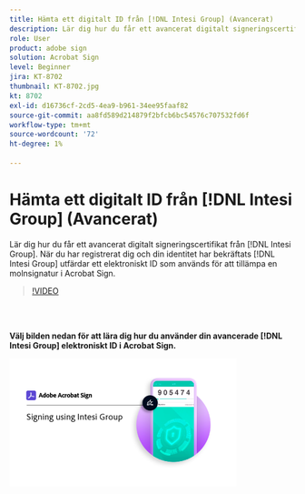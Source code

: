 ```yaml
---
title: Hämta ett digitalt ID från [!DNL Intesi Group] (Avancerat)
description: Lär dig hur du får ett avancerat digitalt signeringscertifikat från [!DNL Intesi Group]
role: User
product: adobe sign
solution: Acrobat Sign
level: Beginner
jira: KT-8702
thumbnail: KT-8702.jpg
kt: 8702
exl-id: d16736cf-2cd5-4ea9-b961-34ee95faaf82
source-git-commit: aa8fd589d214879f2bfcb6bc54576c707532fd6f
workflow-type: tm+mt
source-wordcount: '72'
ht-degree: 1%

---
```


# Hämta ett digitalt ID från [!DNL Intesi Group] (Avancerat)

Lär dig hur du får ett avancerat digitalt signeringscertifikat från [!DNL Intesi Group]. När du har registrerat dig och din identitet har bekräftats [!DNL Intesi Group] utfärdar ett elektroniskt ID som används för att tillämpa en molnsignatur i Acrobat Sign.

>[!VIDEO](https://video.tv.adobe.com/v/337065?quality=12&learn=on&hidetitle=true)

<br> 

**Välj bilden nedan för att lära dig hur du använder din avancerade [!DNL Intesi Group] elektroniskt ID i Acrobat Sign.**

[![323](assets/IntesiSign_400.png)](intesi-sign.md)
